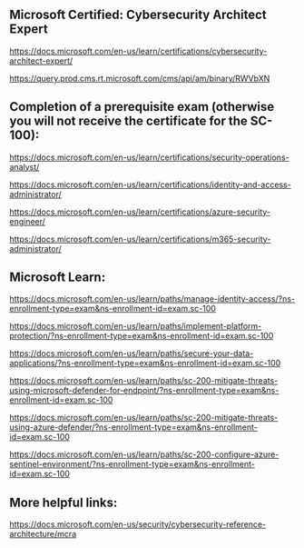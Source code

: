 Microsoft Certified: Cybersecurity Architect Expert
-------------------

https://docs.microsoft.com/en-us/learn/certifications/cybersecurity-architect-expert/

https://query.prod.cms.rt.microsoft.com/cms/api/am/binary/RWVbXN

Completion of a prerequisite exam (otherwise you will not receive the certificate for the SC-100):
--------------------------

https://docs.microsoft.com/en-us/learn/certifications/security-operations-analyst/

https://docs.microsoft.com/en-us/learn/certifications/identity-and-access-administrator/

https://docs.microsoft.com/en-us/learn/certifications/azure-security-engineer/

https://docs.microsoft.com/en-us/learn/certifications/m365-security-administrator/

Microsoft Learn:
-------------------

https://docs.microsoft.com/en-us/learn/paths/manage-identity-access/?ns-enrollment-type=exam&ns-enrollment-id=exam.sc-100

https://docs.microsoft.com/en-us/learn/paths/implement-platform-protection/?ns-enrollment-type=exam&ns-enrollment-id=exam.sc-100

https://docs.microsoft.com/en-us/learn/paths/secure-your-data-applications/?ns-enrollment-type=exam&ns-enrollment-id=exam.sc-100

https://docs.microsoft.com/en-us/learn/paths/sc-200-mitigate-threats-using-microsoft-defender-for-endpoint/?ns-enrollment-type=exam&ns-enrollment-id=exam.sc-100

https://docs.microsoft.com/en-us/learn/paths/sc-200-mitigate-threats-using-azure-defender/?ns-enrollment-type=exam&ns-enrollment-id=exam.sc-100

https://docs.microsoft.com/en-us/learn/paths/sc-200-configure-azure-sentinel-environment/?ns-enrollment-type=exam&ns-enrollment-id=exam.sc-100

More helpful links:
-------------------

https://docs.microsoft.com/en-us/security/cybersecurity-reference-architecture/mcra
